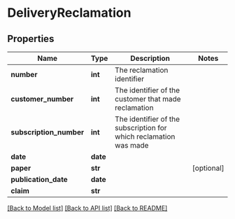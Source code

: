 # DeliveryReclamation

## Properties
Name | Type | Description | Notes
------------ | ------------- | ------------- | -------------
**number** | **int** | The reclamation identifier | 
**customer_number** | **int** | The identifier of the customer that made reclamation | 
**subscription_number** | **int** | The identifier of the subscription for which reclamation was made | 
**date** | **date** |  | 
**paper** | **str** |  | [optional] 
**publication_date** | **date** |  | 
**claim** | **str** |  | 

[[Back to Model list]](../README.md#documentation-for-models) [[Back to API list]](../README.md#documentation-for-api-endpoints) [[Back to README]](../README.md)


